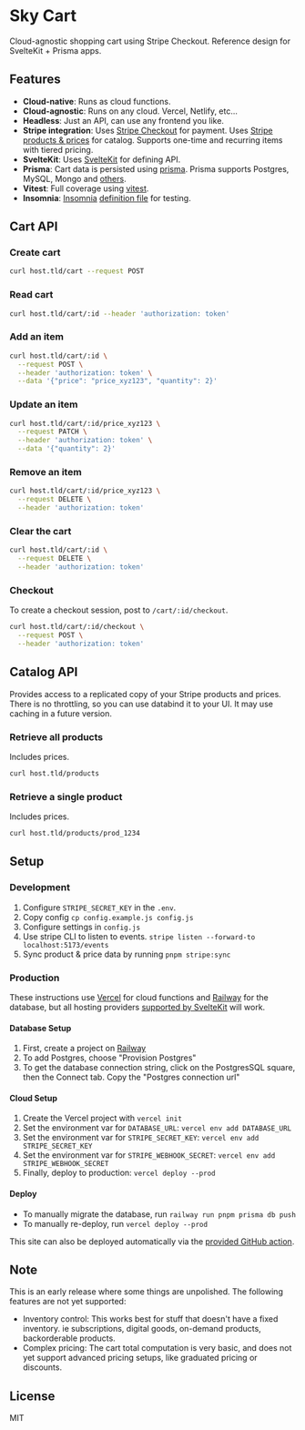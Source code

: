 # Sky Cart

Cloud-agnostic shopping cart using Stripe Checkout. Reference design for SvelteKit + Prisma apps.

## Features

- **Cloud-native**: Runs as cloud functions.
- **Cloud-agnostic**: Runs on any cloud. Vercel, Netlify, etc...
- **Headless**: Just an API, can use any frontend you like.
- **Stripe integration**: Uses [Stripe Checkout](https://checkout.stripe.dev) for payment. Uses [Stripe products & prices](https://stripe.com/docs/products-prices/overview) for catalog. Supports one-time and recurring items with tiered pricing.
- **SvelteKit**: Uses [SvelteKit](https://kit.svelte.dev) for defining API.
- **Prisma**: Cart data is persisted using [prisma](https://prisma.io). Prisma supports Postgres, MySQL, Mongo and [others](https://www.prisma.io/docs/reference/database-reference/supported-databases).
- **Vitest**: Full coverage using [vitest](https://vitest.dev).
- **Insomnia**: [Insomnia](https://insomnia.rest) [definition file](Insomnia.json) for testing.

## Cart API

### Create cart

```bash
curl host.tld/cart --request POST
```

### Read cart

```bash
curl host.tld/cart/:id --header 'authorization: token'
```

### Add an item

```bash
curl host.tld/cart/:id \
  --request POST \
  --header 'authorization: token' \
  --data '{"price": "price_xyz123", "quantity": 2}'
```

### Update an item

```bash
curl host.tld/cart/:id/price_xyz123 \
  --request PATCH \
  --header 'authorization: token' \
  --data '{"quantity": 2}'
```

### Remove an item

```bash
curl host.tld/cart/:id/price_xyz123 \
  --request DELETE \
  --header 'authorization: token'
```

### Clear the cart

```bash
curl host.tld/cart/:id \
  --request DELETE \
  --header 'authorization: token'
```

### Checkout

To create a checkout session, post to `/cart/:id/checkout`.

```bash
curl host.tld/cart/:id/checkout \
  --request POST \
  --header 'authorization: token'
```

## Catalog API

Provides access to a replicated copy of your Stripe products and prices. There is no throttling, so you can use databind it to your UI. It may use caching in a future version.

### Retrieve all products

Includes prices.

```bash
curl host.tld/products
```

### Retrieve a single product

Includes prices.

```bash
curl host.tld/products/prod_1234
```

## Setup

### Development

1. Configure `STRIPE_SECRET_KEY` in the `.env`.
2. Copy config `cp config.example.js config.js`
3. Configure settings in `config.js`
4. Use stripe CLI to listen to events. `stripe listen --forward-to localhost:5173/events`
5. Sync product & price data by running `pnpm stripe:sync`

### Production

These instructions use [Vercel](https://vercel.com) for cloud functions and [Railway](https://railway.app) for the database, but all hosting providers [supported by SvelteKit](https://kit.svelte.dev/docs/adapters) will work.

#### Database Setup

1. First, create a project on [Railway](https://railway.app/new)
2. To add Postgres, choose "Provision Postgres"
3. To get the database connection string, click on the PostgresSQL square, then the Connect tab. Copy the "Postgres connection url"

#### Cloud Setup

1. Create the Vercel project with `vercel init`
2. Set the environment var for `DATABASE_URL`: `vercel env add DATABASE_URL`
3. Set the environment var for `STRIPE_SECRET_KEY`: `vercel env add STRIPE_SECRET_KEY`
4. Set the environment var for `STRIPE_WEBHOOK_SECRET`: `vercel env add STRIPE_WEBHOOK_SECRET`
5. Finally, deploy to production: `vercel deploy --prod`

#### Deploy

- To manually migrate the database, run `railway run pnpm prisma db push`
- To manually re-deploy, run `vercel deploy --prod`

This site can also be deployed automatically via the [provided GitHub action](.github/workflows/ci.yml).

## Note

This is an early release where some things are unpolished. The following features are not yet supported:

- Inventory control: This works best for stuff that doesn't have a fixed inventory. ie subscriptions, digital goods, on-demand products, backorderable products.
- Complex pricing: The cart total computation is very basic, and does not yet support advanced pricing setups, like graduated pricing or discounts.

## License

MIT
